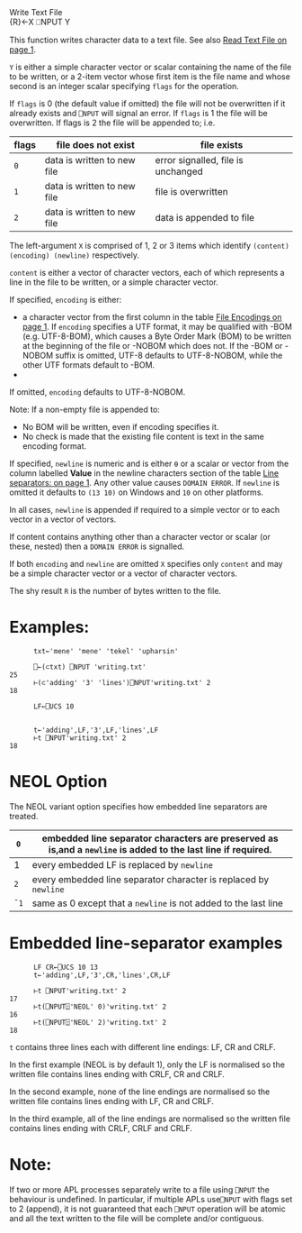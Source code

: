 <div class="heading">
  <div class="name">Write Text File</div>
  <div class="command">{R}←X ⎕NPUT Y</div>
</div>

This function writes character data to a text file. See also [Read Text File on page 1](/nget.md#ReadTextFile).

`Y` is either a simple character vector or scalar containing the name of the file to be written, or a 2-item vector whose first item is the file name and whose second is an integer scalar specifying `flags` for the operation.

If `flags` is 0 (the default value if omitted) the file will not be overwritten if it already exists and `⎕NPUT` will signal an error. If `flags` is 1 the file will be overwritten. If flags is 2 the file will be appended to; i.e.

| flags | file does not exist | file exists |
| --- | --- | --- |
| `0` | data is written to new file | error signalled, file is unchanged |
| `1` | data is written to new file | file is overwritten |
| `2` | data is written to new file | data is appended to file |

The left-argument `X` is comprised of 1, 2 or 3 items which identify `(content) (encoding) (newline)` respectively.

`content` is either a vector of character vectors, each of which represents a line in the file to be written, or a simple character vector.

If specified, `encoding` is either:

- a character vector from the first column in the table [File Encodings on page 1](/nget.md#Encodings).  If `encoding` specifies a UTF format, it may be qualified with -BOM  (e.g. UTF-8-BOM), which causes a Byte Order Mark (BOM) to be written at the beginning of the file or -NOBOM which does not. If the -BOM or -NOBOM suffix is omitted, UTF-8 defaults to UTF-8-NOBOM, while the other UTF formats default to -BOM.
- 

If  omitted, `encoding` defaults to UTF-8-NOBOM.

Note: If a non-empty file is appended to:

- No BOM will be written, even if encoding specifies it.
- No check is made that the existing file content is text in the same encoding format.

If specified, `newline` is numeric and is either  `⍬` or a scalar or vector  from the  column labelled **Value** in the newline characters section of the table [Line separators: on page 1](/nget.md#Line_Separators). Any other value causes `DOMAIN ERROR`. If `newline` is omitted it defaults to `(13 10)` on Windows and `10` on other platforms.

In all cases, `newline` is appended if required to a simple vector or to each vector in a vector of vectors.

If content contains anything other than a character vector or scalar (or these, nested) then a `DOMAIN ERROR` is signalled.

If both `encoding` and `newline` are omitted `X` specifies only `content` and may be a simple character vector or a vector of character vectors.

The shy result `R` is the number of bytes written to the file.

# Examples:
```apl
      txt←'mene' 'mene' 'tekel' 'upharsin'

      ⎕←(⊂txt) ⎕NPUT 'writing.txt'
25
      ⊢(⊂'adding' '3' 'lines')⎕NPUT'writing.txt' 2
18
```
```apl
      LF←⎕UCS 10
```
```apl

      t←'adding',LF,'3',LF,'lines',LF
      ⊢t ⎕NPUT'writing.txt' 2
18                                         

```

# NEOL Option

The NEOL variant option specifies how embedded line separators are treated.

| `0` | embedded line separator characters are preserved as is,and a `newline` is added to the last line if required. |
| --- | --- |
| 1 | every embedded LF is replaced by `newline` |
| `2` | every embedded line separator character is replaced by `newline` |
| `¯1` | same as 0 except that a `newline` is not added to the last line |

# Embedded line-separator examples
```apl
      LF CR←⎕UCS 10 13
      t←'adding',LF,'3',CR,'lines',CR,LF
                  
      ⊢t ⎕NPUT'writing.txt' 2                             
17
      ⊢t(⎕NPUT⍠'NEOL' 0)'writing.txt' 2                   
16
      ⊢t(⎕NPUT⍠'NEOL' 2)'writing.txt' 2                   
18
```

`t` contains three lines each with different line endings: LF, CR and CRLF.

In the first example (NEOL is by default 1), only the LF is normalised so the written file contains lines ending with CRLF, CR and CRLF.

In the second example, none of the line endings are normalised so the written file contains lines ending with LF, CR and CRLF.

In the third example, all of the line endings are normalised so the written file contains lines ending with CRLF, CRLF and CRLF.

# Note:

If two or more APL processes separately write to a file using `⎕NPUT` the behaviour is undefined. In particular, if multiple APLs use`⎕NPUT` with flags set to 2 (append), it is not guaranteed that each  `⎕NPUT` operation will be atomic and all the text written to the file will be complete and/or contiguous.
